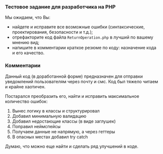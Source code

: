 ### Тестовое задание для разработчика на PHP
Мы ожидаем, что Вы:
* найдете и исправите все возможные ошибки (синтаксические, проектирования, безопасности и т.д.);
* отрефакторите код файла `ReturnOperation.php` в лучший по вашему мнению вид;
* напишите в комментарии краткое резюме по коду: назначение кода и его качество.

### Комментарии
Данный код (в доработанной форме) предназначен для отправки уведомлений пользователям через почту и смс.
Код был тяжело читаем и крайне хаотичен. 

Постарался преобразить его, найти и исправить максимальное количество ошибок:
1. Вынес логику в классы и структурировал
2. Добавил минимальную валидацию
3. Добавил недостающие классы (в виде заглушек)
4. Поправил неймспейсы
5. Получаем данные не напрямую, а через геттеры
6. В опасных местах добавил try catch

Думаю, что можно еще найти и сделать ряд улучшений в коде.


